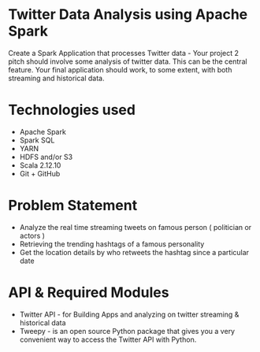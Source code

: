 # Twitter Data Analysis using Apache Spark

Create a Spark Application that processes Twitter data - Your project 2 pitch should involve some analysis of twitter data. This can be the central feature. Your final application should work, to some extent, with both streaming and historical data.

# Technologies used

- Apache Spark
- Spark SQL
- YARN
- HDFS and/or S3
- Scala 2.12.10
- Git + GitHub

# Problem Statement

- Analyze the real time streaming tweets on famous person ( politician or actors )
- Retrieving the trending hashtags of a famous personality
- Get the location details by who retweets the hashtag since a particular date

# API & Required Modules

- Twitter API - for Building Apps and analyzing on twitter streaming & historical data
- Tweepy - is an open source Python package that gives you a very convenient way to access the Twitter API with Python.

